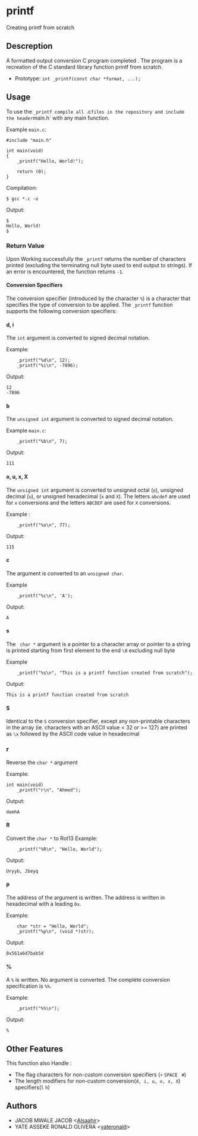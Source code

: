 # printf
Creating printf from scratch
## Descreption
A formatted output conversion C program completed . The program is a recreation of the C standard library function
printf from scratch.
* Prototype: `int _printf(const char *format, ...);`
## Usage
To use the `_printf
compile all `.c` files in the repository and include the header `main.h` with any main function.

Example `main.c`:
```
#include "main.h"

int main(void)
{
    _printf("Hello, World!");

    return (0);
}
```

Compilation:
```
$ gcc *.c -o
```

Output:
```
$
Hello, World!
$
```
### Return Value

Upon Working successfully the `_printf` returns the number of characters printed
(excluding the terminating null byte used to end output to strings). If an error is encountered,
the function returns `-1`.
#### Conversion Specifiers

The conversion specifier (introduced by the character `%`) is a character that
specifies the type of conversion to be applied. The `_printf` function
supports the following conversion specifiers:

#### d, i
The `int` argument is converted to signed decimal notation.

Example:
```
    _printf("%d\n", 12);
    _printf("%i\n", -7896);
```
Output:
```
12
-7896
```

#### b
The `unsigned int` argument is converted to signed decimal notation.

Example `main.c`:
```
    _printf("%b\n", 7);
```
Output:
```
111
```

#### o, u, x, X
The `unsigned int` argument is converted to unsigned octal (`o`), unsigned
decimal (`u`), or unsigned hexadecimal (`x` and `X`). The letters `abcdef` are
used for `x` conversions and the letters `ABCDEF` are used for `X` conversions.

Example :
```
    _printf("%o\n", 77);
```
Output:
```
115
```
#### c
The argument is converted to an `unsigned char`.

Example
```
    _printf("%c\n", 'A');
```
Output:
```
A
```

#### s
The ` char *` argument  is a pointer to a character array or
pointer to a string is printed starting from first element to the end `\0`
excluding null byte

Example
```
    _printf("%s\n", "This is a printf function created from scratch");
```
Output:
```
This is a printf function created from scratch
```

#### S
Identical to the `S` conversion specifier, except any non-printable characters
in the array (ie. characters with an ASCII value < 32 or >= 127) are printed
as `\x` followed by the ASCII code value in hexadecimal
### r
Reverse  the `char *` argument

Example:
```
int main(void)
    _printf("r\n", "Ahmed");
```
Output:
```
demhA
```

#### R
Convert the `char *` to Rot13
Example:
```
    _printf("%R\n", "Hello, World");
```
Output:
```
Uryyb, Jbeyq
```

#### p
The address of the argument is written. The address is written in hexadecimal
with a leading `0x`.

Example:
```
    char *str = "Hello, World";
    _printf("%p\n", (void *)str);
```
Output:
```
0x561a6d7bab5d
```


#### %
A `%` is written. No argument is converted. The complete conversion
specification is `%%`.

Example:
```
    _printf("%%\n");

```
Output:
```
%
```
## Other Features
This function also Handle :
* The flag characters for non-custom conversion specifiers (`+` `SPACE ` `#`)
* The length modifiers for non-custom conversion(`d, i, u, o, x, X`) specifiers(`l` `h`)
## Authors
* JACOB MWALE JACOB <[Alsaahir](https://github.com/Alsaahir)>
* YATE ASSEKE RONALD OLIVERA <[yateronald](https://github.com/yateronald)>
